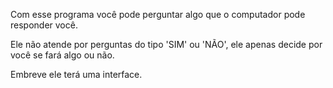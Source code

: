 Com esse programa você pode perguntar algo que o computador pode responder você.

Ele não atende por perguntas do tipo 'SIM' ou 'NÃO', ele apenas decide por você se fará algo ou não.

Embreve ele terá uma interface.
